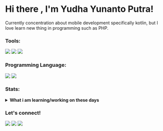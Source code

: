 
# Hi there , I'm Yudha Yunanto Putra!
Currently concentration about mobile development specifically kotlin, but I love learn new thing in programming such as PHP.  

### Tools:
<p>
    <img src="https://img.shields.io/badge/OS-windows-blue?&logo=windows" />
    <img src="https://img.shields.io/badge/IDE-android studio-blue?&logo=android studio" />
    <img src="https://img.shields.io/badge/Text%20Editor-Visual%20Studio%20Code-blue?&logo=visual%20studio%20code&logoColor=blue" />  
</p>

### Programming Language:
<p>
    <img src="https://img.shields.io/badge/php-%23ED8B00.svg?style=for-the-badge&logo=PHP&logoColor=white" />
    <img src="https://img.shields.io/badge/kotlin-%230095D5.svg?style=for-the-badge&logo=kotlin&logoColor=white" />
</p>

### Stats:
<details>
 <summary><strong>What i am learning/working on these days</strong></summary>
    - 🎓 I'm graduated from UPN "Veteran" Jawa Timur </br>
    - 🔭 I’m currently work at PT Citra Nusantara Energi as Android Developer </br>
    - 🌱 I’m currently learning kotlin, PHP</br>
    - 😄 Pronouns: He/Him </br>
</details>

### Let's connect!
<p>
    <a href="https://www.linkedin.com/in/yudha-yunanto-7ab124198/" target="blank"><img src="https://img.shields.io/badge/Linkedin-30302f?style=flat&logo=linkedin" /></a>
    <a href="mailto:yudha.yunanto,2010@gmail.com" target="blank"><img src="https://img.shields.io/badge/Email_-30302f?style=flat&logo=gmail" /></a>
    <a href="https://www.instagram.com/yudhayunanto/" target="blank"><img src="https://img.shields.io/badge/Instagram-30302f?style=flat&logo=instagram" /></a>
</p>

<!-- <img align="left" width="40%" src="https://github-readme-stats.vercel.app/api?username=yudhayunantop&show_icons=true&theme=radical" />
<img align="left" width="45%" src="https://github-readme-stats.vercel.app/api/top-langs/?username=yudhayunantop&layout=compact"/>  -->
